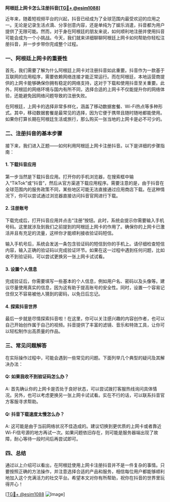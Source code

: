 **阿根廷上网卡怎么注册抖音[[TG💪+ @esim1088](https://t.me/s/esim1088)]**

近年来，随着短视频平台的兴起，抖音已经成为了全球范围内最受欢迎的应用之一。无论是记录生活点滴、分享创意内容，还是单纯为了娱乐消遣，抖音都为用户提供了无限可能。然而，对于身在阿根廷的朋友来说，如何顺利地注册并使用抖音可能会成为一个小挑战。今天，我们就来详细聊聊阿根廷上网卡如何帮助你轻松注册抖音，并一步步带你完成整个过程。

### 一、阿根廷上网卡的重要性

首先，我们需要了解为什么阿根廷上网卡对注册抖音如此重要。抖音作为一款基于互联网的应用程序，需要依赖网络连接才能正常运行。而在阿根廷，本地运营商提供的上网卡能够确保你拥有稳定的网络支持，这对于下载和使用抖音至关重要。此外，阿根廷的网络环境与国内有所不同，选择合适的上网卡不仅能提升你的网络体验，还能避免因网络问题导致的注册失败。

在阿根廷，上网卡的选择非常多样化，涵盖了移动数据套餐、Wi-Fi热点等多种形式。其中，移动数据套餐是最常见的选择，因为它便于携带且随时随地都能使用。如果你打算长期在阿根廷生活或旅行，那么购买一张当地的上网卡是必不可少的。

### 二、注册抖音的基本步骤

接下来，我们进入正题——如何利用阿根廷上网卡注册抖音。以下是详细的步骤指南：

#### 1. 下载抖音应用

第一步当然是下载抖音应用。打开你的手机浏览器，在搜索框中输入“TikTok”或“抖音”，然后从官方渠道下载应用程序。需要注意的是，由于抖音在全球范围内的服务政策不同，某些地区可能无法直接通过应用商店下载。在这种情况下，你可以尝试通过浏览器直接访问抖音官网进行下载。

#### 2. 注册账号

下载完成后，打开抖音应用并点击“注册”按钮。此时，系统会提示你需要输入手机号码。这里就涉及到我们之前提到的阿根廷上网卡的作用了。确保你的上网卡已激活并且有充足的流量，这样你才能顺利接收验证码短信。

输入手机号后，系统会发送一条包含验证码的短信到你的手机上。请仔细检查短信内容，输入正确的验证码以完成验证环节。如果在这一过程中遇到任何问题，比如收不到验证码，可以尝试更换另一张上网卡试试看。

#### 3. 设置个人信息

完成验证后，你需要填写一些基本的个人信息，例如用户名、密码以及头像等。建议尽量使用真实的信息，因为这有助于提高账号的安全性。同时，设置一个容易记住但又不容易被他人猜到的密码，以免日后忘记。

#### 4. 探索抖音世界

最后一步就是尽情探索抖音啦！在这里，你可以关注感兴趣的内容创作者，也可以自己开始创作属于自己的视频。抖音提供了丰富的滤镜、音乐和特效工具，让你可以轻松制作出高质量的作品。

### 三、常见问题解答

在实际操作过程中，可能会遇到一些常见的问题。下面列举几个典型的疑问及其解决办法：

#### Q: 如果我收不到验证码怎么办？

A: 首先确认你的上网卡是否处于良好状态，可以尝试拨打客服热线询问具体情况。另外，也可以考虑更换另一张上网卡试试看。实在不行的话，可以联系抖音官方客服寻求帮助。

#### Q: 抖音下载速度太慢怎么办？

A: 这可能是由于当前网络状况不佳造成的。建议切换到更优质的上网卡或者靠近Wi-Fi信号源的地方再试一次。如果问题依旧存在，则可能是服务器端出现了故障，耐心等待一段时间后再尝试即可。

### 四、总结

通过以上介绍可以看出，在阿根廷使用上网卡注册抖音并不是一件复杂的事情。只要按照正确的方法操作，并注意选择合适的产品和服务，相信每位用户都能够顺利地加入这个充满活力的社交平台。希望本文对你有所帮助，祝你在抖音的世界里玩得开心！

[[TG💪+ @esim1088](https://t.me/s/esim1088) ![Image](https://i.postimg.cc/4NQfJmqS/Snipaste-2025-05-13-00-14-12.png)]